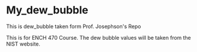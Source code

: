 # My_dew_bubble
This is dew_bubble taken form Prof. Josephson's Repo


This is for ENCH 470 Course.
The dew bubble values will be taken from the NIST website.
